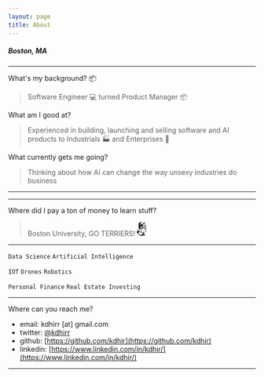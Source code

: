 ```yaml
---
layout: page
title: About
---
```


##### Boston, MA

- - - -
What's my background? :package:
> Software Engineer :computer:  turned Product Manager :package:

What am I good at? 
> Experienced in building, launching and selling software and AI products to Industrials :factory: and Enterprises :office:

What currently gets me going?
> Thinking about how AI can change the way unsexy industries do business

- - - -


- - - -

Where did I pay a ton of money to learn stuff?
> Boston University, GO TERRIERS! ![alt text](assets/rhett.gif "Rhett")

- - - -

`Data Science` `Artificial Intelligence` 

`IOT` `Drones` `Robotics`

`Personal Finance` `Real Estate Investing`

- - - -

Where can you reach me?

* email: kdhirr [at] gmail.com
* twitter: [@kdhirr](https://twitter.com/kdhirr)
* github: [https://github.com/kdhir](https://github.com/kdhir)
* linkedin: [https://www.linkedin.com/in/kdhir/](https://www.linkedin.com/in/kdhir/)

- - - -
